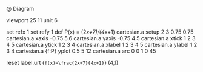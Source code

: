 

@ Diagram

  viewport 25 11
  unit 6

  set refx 1
  set refy 1
  def P(x) = (2*x+7)/(4*x+1)
  cartesian.a setup 2 3 0.75 0.75
  cartesian.a xaxis -0.75 5.6
  cartesian.a yaxis -0.75 4.5
  cartesian.a xtick 1 2 3 4 5
  cartesian.a ytick 1 2 3 4
  cartesian.a xlabel 1 2 3 4 5
  cartesian.a ylabel 1 2 3 4
  cartesian.a {f:P} yplot 0.5 5 12
  cartesian.a arc 0 0 1 0 45

  reset
  label.urt {``f(x)=\frac{2x+7}{4x+1}``} (4,1)

